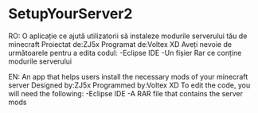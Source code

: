 # SetupYourServer2
RO:
O aplicație ce ajută utilizatorii să instaleze modurile serverului tău de minecraft
Proiectat de:ZJ5x
Programat de:Voltex XD
Aveți nevoie de următoarele pentru a edita codul:
-Eclipse IDE
-Un fișier Rar ce conține modurile serverului

EN:
An app that helps users install the necessary mods of your minecraft server
Designed by:ZJ5x
Programmed by:Voltex XD
To edit the code, you will need the following:
-Eclipse IDE
-A RAR file that contains the server mods

